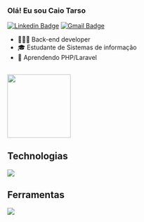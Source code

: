 ### Olá! Eu sou Caio Tarso

[![Linkedin Badge](https://img.shields.io/badge/-LinkedIn-6633cc?style=flat-square&logo=Linkedin&logoColor=white&link=https://www.linkedin.com/in/fernanda-kipper-5958a61a9/)](https://www.linkedin.com/in/caio-tarso-alencar-pianc%C3%B3-27b2ab1b2/)
[![Gmail Badge](https://img.shields.io/badge/-caiotarso7@gmail.com-6633cc?style=flat-square&logo=Gmail&logoColor=white&link=mailto:caiotarso7@gmail.com)](mailto:caiotarso7@gmail.com)
- 👨🏻‍💻 Back-end developer
- 🎓 Estudante de Sistemas de informação
- 🐘 Aprendendo PHP/Laravel



## 

<img height="144em" src="https://github-readme-stats.vercel.app/api?username=CaioTarso&show_icons=true&theme=transparent" />



## Technologias
<p>
  <a href="https://skillicons.dev">
    <img src="https://skillicons.dev/icons?i=php,python,ruby,go,javascript,tailwind,mysql" />
  </a>
</p>

## Ferramentas
<p>
  <a href="https://skillicons.dev">
    <img src="https://skillicons.dev/icons?i=docker,git,postman,vscode" />
  </a>
</p>
<div align="left">
  

 </div>
